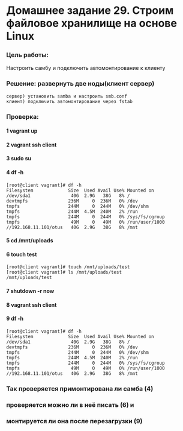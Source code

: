 # Домашнее задание 29. Строим файловое хранилище на основе Linux
### Цель работы: 
Hастроить самбу и подключить автомонтирование к клиенту 

### Решение: развернуть две ноды(клиент сервер) 
    сервер) установить samba и настроить smb.conf 
    клиент) подключить автомонтирование через fstab 

### Проверка: 
####  1 vagrant up 
####  2 vagrant ssh client 
####  3 sudo su
####  4 df -h 
```
[root@client vagrant]# df -h 
Filesystem             Size  Used Avail Use% Mounted on
/dev/sda1               40G  2.9G   38G   8% /
devtmpfs               236M     0  236M   0% /dev
tmpfs                  244M     0  244M   0% /dev/shm
tmpfs                  244M  4.5M  240M   2% /run
tmpfs                  244M     0  244M   0% /sys/fs/cgroup
tmpfs                   49M     0   49M   0% /run/user/1000
//192.168.11.101/otus   40G  2.9G   38G   8% /mnt
```
####  5 cd /mnt/uploads
####  6 touch test 
```
[root@client vagrant]# touch /mnt/uploads/test 
[root@client vagrant]# ls /mnt/uploads/test 
/mnt/uploads/test
```

####  7 shutdown -r now 
####  8 vagrant ssh client 
####  9 df -h 
```
[root@client vagrant]# df -h 
Filesystem             Size  Used Avail Use% Mounted on
/dev/sda1               40G  2.9G   38G   8% /
devtmpfs               236M     0  236M   0% /dev
tmpfs                  244M     0  244M   0% /dev/shm
tmpfs                  244M  4.5M  240M   2% /run
tmpfs                  244M     0  244M   0% /sys/fs/cgroup
tmpfs                   49M     0   49M   0% /run/user/1000
//192.168.11.101/otus   40G  2.9G   38G   8% /mnt
``` 

### Так проверяется примонтирована ли самба (4) 
### проверяется можно ли в неё писать (6) и 
### монтируется ли она после перезагрузки (9)
